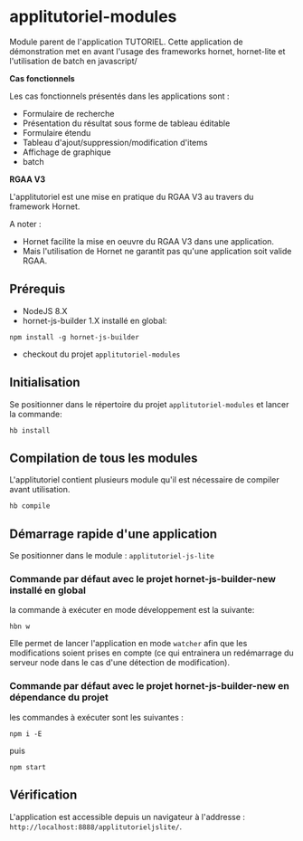 # applitutoriel-modules

Module parent de l'application TUTORIEL. Cette application de démonstration met en avant l'usage des frameworks hornet, hornet-lite et l'utilisation de batch en javascript/

__Cas fonctionnels__

Les cas fonctionnels présentés dans les applications sont :

* Formulaire de recherche
* Présentation du résultat sous forme de tableau éditable
* Formulaire étendu
* Tableau d'ajout/suppression/modification d'items
* Affichage de graphique
* batch

__RGAA V3__

L'applitutoriel est une mise en pratique du RGAA V3 au travers du framework Hornet.

A noter :
* Hornet facilite la mise en oeuvre du RGAA V3 dans une application.
* Mais l'utilisation de Hornet ne garantit pas qu'une application soit valide RGAA.

## Prérequis #

* NodeJS 8.X
* hornet-js-builder 1.X installé en global:

```shell
npm install -g hornet-js-builder
```

* checkout du projet `applitutoriel-modules`

## Initialisation #
Se positionner dans le répertoire du projet `applitutoriel-modules` et lancer la commande:

```shell
hb install
```

## Compilation de tous les modules #

L'applitutoriel contient plusieurs module qu'il est nécessaire de compiler avant utilisation.

```shell
hb compile
```

## Démarrage rapide d'une application #

Se positionner dans le module : `applitutoriel-js-lite`

### Commande par défaut avec le projet hornet-js-builder-new installé en global

la commande à exécuter en mode développement est la suivante:

```shell
hbn w
```

Elle permet de lancer l'application en mode `watcher` afin que les modifications soient prises en compte (ce qui
entrainera un redémarrage du serveur node dans le cas d'une détection de modification).

### Commande par défaut avec le projet hornet-js-builder-new en dépendance du projet

les commandes à exécuter sont les suivantes :

```shell
npm i -E
```
puis

```shell
npm start
```

## Vérification

L'application est accessible depuis un navigateur à l'addresse : `http://localhost:8888/applitutorieljslite/`.
